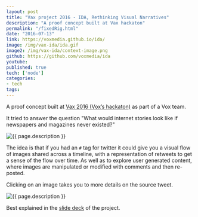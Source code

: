 ```yaml
---
layout: post
title: "Vax project 2016 - IDA, Rethinking Visual Narratives"
description: "A proof concept built at Vax hackaton"
permalink: "/fixedRig.html"
date: "2016-07-13"
link: https://voxmedia.github.io/ida/
image: /img/vax-ida/ida.gif
image2: /img/vax-ida/context-image.png
github: https://github.com/voxmedia/ida
youtube: 
published: true
tech: ['node']
categories:
- tech
tags:
---
```



A proof concept built at [Vax 2016 (Vox’s hackaton)](https://www.niemanlab.org/2016/07/at-voxs-latest-hackathon-devs-focus-on-the-distributed-web-brand-identity-and-user-accessibility/) as part of a Vox team.

It tried to answer the question "What would internet stories look like if newspapers and magazines never existed?"


<div class="image-wrapper">
    <img src="{{ page.image }}" alt="{{ page.description }}" />
</div>

The idea is that if you had an `#` tag for twitter it could give you a visual flow of images shared across a timeline, with a representation of retweets to get a sense of the flow over time.  As well as to explore user generated content, where images are manipulated or modified with comments and then re-posted.

Clicking on an image takes you to more details on the source tweet.

<div class="image-wrapper">
    <img src="{{ page.image2 }}" alt="{{ page.description }}" />
</div>

Best explained in the [slide deck](https://docs.google.com/presentation/d/1LkKJsJj0JjP8vbY1l9iV6j9GJnTYW-UAnF5PNHTLmDU/edit?usp=sharing) of the project. 

